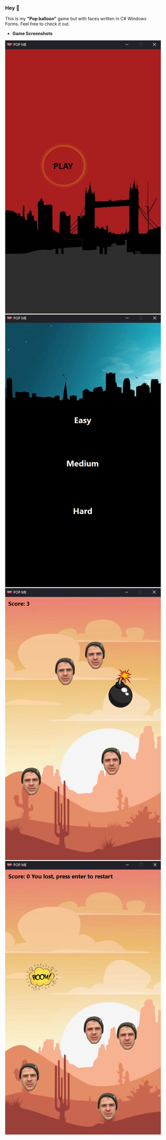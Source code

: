### Hey 👋
This is my <b>"Pop balloon"</b> game but with faces written in C# Windows Forms. Feel free to check it out.

- <b> Game Screenshots </b>

<img src="https://github.com/Raitis-Silins/PopMe/blob/main/Assets/main.png" />
<img src="https://github.com/Raitis-Silins/PopMe/blob/main/Assets/levels.png" />
<img src="https://github.com/Raitis-Silins/PopMe/blob/main/Assets/easy.png" />
<img src="https://github.com/Raitis-Silins/PopMe/blob/main/Assets/boom.png" />
